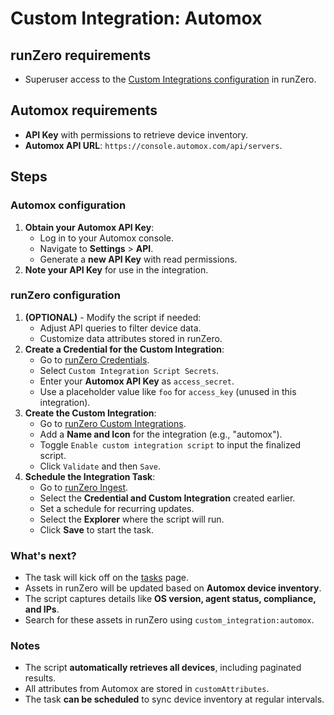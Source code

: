 # Custom Integration: Automox

## runZero requirements

- Superuser access to the [Custom Integrations configuration](https://console.runzero.com/custom-integrations) in runZero.

## Automox requirements

- **API Key** with permissions to retrieve device inventory.
- **Automox API URL**: `https://console.automox.com/api/servers`.

## Steps

### Automox configuration

1. **Obtain your Automox API Key**:
   - Log in to your Automox console.
   - Navigate to **Settings** > **API**.
   - Generate a **new API Key** with read permissions.
2. **Note your API Key** for use in the integration.

### runZero configuration

1. **(OPTIONAL)** - Modify the script if needed:
    - Adjust API queries to filter device data.
    - Customize data attributes stored in runZero.
2. **Create a Credential for the Custom Integration**:
    - Go to [runZero Credentials](https://console.runzero.com/credentials).
    - Select `Custom Integration Script Secrets`.
    - Enter your **Automox API Key** as `access_secret`.
    - Use a placeholder value like `foo` for `access_key` (unused in this integration).
3. **Create the Custom Integration**:
    - Go to [runZero Custom Integrations](https://console.runzero.com/custom-integrations/new).
    - Add a **Name and Icon** for the integration (e.g., "automox").
    - Toggle `Enable custom integration script` to input the finalized script.
    - Click `Validate` and then `Save`.
4. **Schedule the Integration Task**:
    - Go to [runZero Ingest](https://console.runzero.com/ingest/custom/).
    - Select the **Credential and Custom Integration** created earlier.
    - Set a schedule for recurring updates.
    - Select the **Explorer** where the script will run.
    - Click **Save** to start the task.

### What's next?

- The task will kick off on the [tasks](https://console.runzero.com/tasks) page.
- Assets in runZero will be updated based on **Automox device inventory**.
- The script captures details like **OS version, agent status, compliance, and IPs**.
- Search for these assets in runZero using `custom_integration:automox`.

### Notes

- The script **automatically retrieves all devices**, including paginated results.
- All attributes from Automox are stored in `customAttributes`.
- The task **can be scheduled** to sync device inventory at regular intervals.
